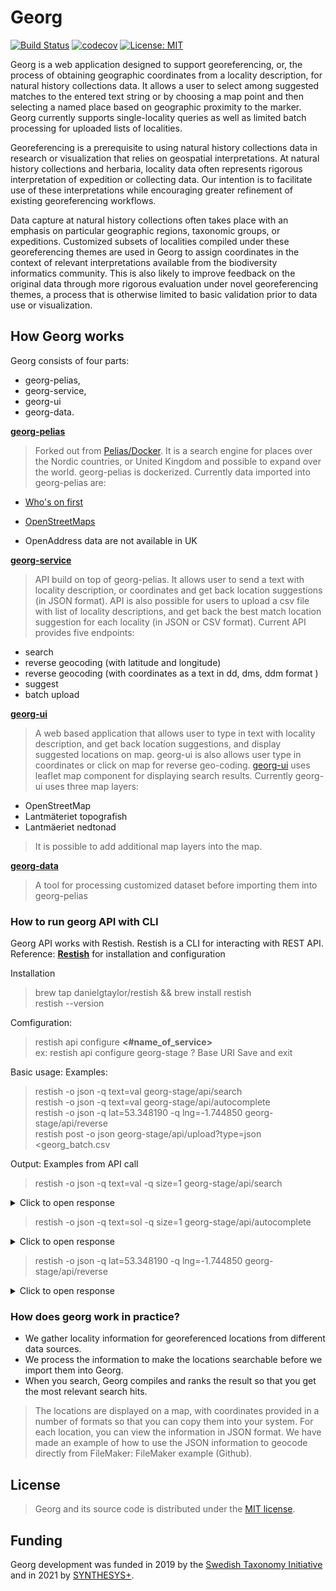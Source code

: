 # Georg

[![Build Status](https://travis-ci.com/Naturhistoriska/Georg.svg?branch=master)](https://travis-ci.com/Naturhistoriska/Georg)
[![codecov](https://codecov.io/gh/Naturhistoriska/Georg/branch/master/graph/badge.svg)](https://codecov.io/gh/Naturhistoriska/Georg)
[![License: MIT](https://img.shields.io/badge/License-MIT-yellow.svg)](https://opensource.org/licenses/MIT)

Georg is a web application designed to support georeferencing, or, the process of obtaining geographic coordinates from a locality description, for natural history collections data. It allows a user to select among suggested matches to the entered text string or by choosing a map point and then selecting a named place based on geographic proximity to the marker. Georg currently supports single-locality queries as well as limited batch processing for uploaded lists of localities.

Georeferencing is a prerequisite to using natural history collections data in research or visualization that relies on geospatial interpretations. At natural history collections and herbaria, locality data often represents rigorous interpretation  of expedition or collecting data. Our intention is to facilitate use of these interpretations while encouraging greater refinement of existing georeferencing workflows.

Data capture at natural history collections often takes place with an emphasis on particular geographic regions, taxonomic groups, or expeditions. Customized subsets of localities compiled under these georeferencing themes are used in Georg to assign coordinates in the context of relevant interpretations available from the biodiversity informatics community. This is also likely to improve feedback on the original data through more rigorous evaluation under novel georeferencing themes, a process that is otherwise limited to basic validation prior to data use or visualization.

## How Georg works

Georg consists of four parts:

* georg-pelias,
* georg-service,
* georg-ui
* georg-data.

**[georg-pelias](https://github.com/Naturhistoriska/georg-pelias.git)**

> Forked out from [Pelias/Docker](https://github.com/pelias/docker.git). It is a search engine for places over the Nordic countries, or United Kingdom and possible to expand over the world. georg-pelias is dockerized. Currently data imported into georg-pelias are:

* [Who's on first](https://whosonfirst.org/)
* [OpenStreetMaps](https://www.openstreetmap.org/#map=4/62.99/17.64)

* OpenAddress data are not available in UK

**[georg-service](https://github.com/Naturhistoriska/Georg/tree/uk/georg-backend)**

> API build on top of georg-pelias. It allows user to send a text with locality description, or coordinates and get back location suggestions (in JSON format). API is also possible for users to upload a csv file with list of locality descriptions, and get back the best match location suggestion for each locality (in JSON or CSV format).
> Current API provides five endpoints:

* search
* reverse geocoding (with latitude and longitude)
* reverse geocoding (with coordinates as a text in dd, dms, ddm format )
* suggest
* batch upload

**[georg-ui](https://github.com/Naturhistoriska/Georg/tree/uk/georg-ui)**

> A web based application that allows user to type in text with locality description, and get back location suggestions, and display suggested locations on map. georg-ui is also allows user type in coordinates or click on map for reverse geo-coding. [georg-ui](https://github.com/Naturhistoriska/Georg/tree/uk/georg-ui) uses leaflet map component for displaying search results. Currently georg-ui uses three map layers:

* OpenStreetMap
* Lantmäteriet topografish
* Lantmäeriet nedtonad
> It is possible to add additional map layers into the map.

**[georg-data](https://github.com/Naturhistoriska/georg-data)**

> A tool for processing customized dataset before importing them into georg-pelias

### How to run georg API with CLI
Georg API works with Restish. Restish is a CLI for interacting with REST API.
Reference: **[Restish](https://rest.sh/#/guide?id=guide)** for installation and configuration

Installation
> brew tap danielgtaylor/restish && brew install restish<br />
restish --version

Comfiguration:
>restish api configure **<#name_of_service>** <br />
ex: restish api configure georg-stage
? Base URI **<type in url>**
Save and exit

Basic usage:
Examples:
> restish -o json -q text=val georg-stage/api/search <br />
restish -o json -q text=val georg-stage/api/autocomplete  <br />
restish -o json -q lat=53.348190 -q lng=-1.744850 georg-stage/api/reverse <br />
restish post -o json georg-stage/api/upload?type=json <georg_batch.csv <br />

Output:
Examples from API call

> restish -o json -q text=val -q size=1 georg-stage/api/search

<details>
  <summary>Click to open response</summary>

```
{
  "body": {
    "bbox": [
      -2.693038,
      53.72626,
      -2.693038,
      53.72626
    ],
    "features": [
      {
        "geometry": {
          "coordinates": [
            -2.693038,
            53.72626
          ],
          "type": "Point"
        },
        "properties": {
          "accuracy": "point",
          "addendum": {
            "osm": {
              "phone": "+44 1772 313001",
              "website": "https://www.vjhughesoptometrist.co.uk/",
              "wheelchair": "limited"
            }
          },
          "confidence": 1,
          "coordinates": {
            "dd": [
              "53.726260",
              "-2.693038"
            ],
            "ddm": [
              "53°43.576' N",
              "2°41.582' W"
            ],
            "dms": [
              "53°43'34.5\" N",
              "2°41'34.9\" W"
            ],
            "rt90": [
              "6115236",
              "285694"
            ],
            "sweref99": [
              "6099636",
              "-661542"
            ]
          },
          "country": "United Kingdom",
          "country_a": "GBR",
          "country_gid": "whosonfirst:country:85633159",
          "county": "Lancashire",
          "county_a": "LAN",
          "county_gid": "whosonfirst:county:1360698817",
          "gid": "openstreetmap:venue:node/6207526900",
          "housenumber": "15",
          "id": "node/6207526900",
          "label": "Val Hughes, Farington, England, United Kingdom",
          "layer": "venue",
          "localadmin": "Farington",
          "localadmin_gid": "whosonfirst:localadmin:404434425",
          "locality": "Farington",
          "locality_gid": "whosonfirst:locality:1360755763",
          "macroregion": "England",
          "macroregion_gid": "whosonfirst:macroregion:404227469",
          "match_type": "exact",
          "name": "Val Hughes",
          "postalcode": "PR5 5RU",
          "region": "Lancashire",
          "region_gid": "whosonfirst:region:1360698567",
          "source": "openstreetmap",
          "source_id": "node/6207526900",
          "street": "Hope Terrace"
        },
        "type": "Feature"
      }
    ],
    "geocoding": {
      "attribution": "http://api:4000/attribution",
      "engine": {
        "author": "Mapzen",
        "name": "Pelias",
        "version": "1.0"
      },
      "query": {
        "lang": {
          "defaulted": true,
          "iso6391": "en",
          "iso6393": "eng",
          "name": "English",
          "via": "default"
        },
        "layers": [
          "venue",
          "street",
          "country",
          "macroregion",
          "region",
          "county",
          "localadmin",
          "locality",
          "borough",
          "neighbourhood",
          "continent",
          "empire",
          "dependency",
          "macrocounty",
          "macrohood",
          "microhood",
          "disputed",
          "postalcode",
          "ocean",
          "marinearea"
        ],
        "parsed_text": {
          "subject": "val*"
        },
        "parser": "pelias",
        "private": false,
        "querySize": 20,
        "size": 1,
        "text": "val*"
      },
      "timestamp": 1622532827308,
      "version": "0.2",
      "warnings": [
        "performance optimization: excluding 'address' layer"
      ]
    },
    "type": "FeatureCollection"
  },
  "headers": {
    "Access-Control-Allow-Origin": "*",
    "Content-Length": "1970",
    "Content-Type": "application/json",
    "Date": "Tue, 01 Jun 2021 07:33:47 GMT",
    "Server": "nginx/1.13.10",
    "Strict-Transport-Security": "max-age=31536000"
  },
  "links": {},
  "proto": "HTTP/2.0",
  "status": 200
}
```
</details>


> restish -o json -q text=sol -q size=1 georg-stage/api/autocomplete

<details>
  <summary>Click to open response</summary>

```
{
  "body": {
    "bbox": [
      -1.86920046973,
      52.3547232052,
      -1.71586682844,
      52.4582724906
    ],
    "features": [
      {
        "bbox": [
          -1.86920046973,
          52.3547232052,
          -1.71586682844,
          52.4582724906
        ],
        "geometry": {
          "coordinates": [
            -1.78094,
            52.41426
          ],
          "type": "Point"
        },
        "properties": {
          "accuracy": "centroid",
          "coordinates": {
            "dd": [
              "52.414260",
              "-1.780940"
            ],
            "ddm": [
              "52°24.856' N",
              "1°46.856' W"
            ],
            "dms": [
              "52°24'51.3\" N",
              "1°46'51.4\" W"
            ],
            "rt90": [
              "5955744",
              "308456"
            ],
            "sweref99": [
              "5940726",
              "-636973"
            ]
          },
          "country": "United Kingdom",
          "country_a": "GBR",
          "country_gid": "whosonfirst:country:85633159",
          "county": "Solihull",
          "county_gid": "whosonfirst:county:1360699057",
          "gid": "whosonfirst:locality:1125891303",
          "id": "1125891303",
          "label": "Solihull, England, United Kingdom",
          "layer": "locality",
          "locality": "Solihull",
          "locality_gid": "whosonfirst:locality:1125891303",
          "macroregion": "England",
          "macroregion_gid": "whosonfirst:macroregion:404227469",
          "name": "Solihull",
          "region": "West Midlands",
          "region_gid": "whosonfirst:region:1360698605",
          "source": "whosonfirst",
          "source_id": "1125891303"
        },
        "type": "Feature"
      }
    ],
    "geocoding": {
      "attribution": "http://api:4000/attribution",
      "engine": {
        "author": "Mapzen",
        "name": "Pelias",
        "version": "1.0"
      },
      "query": {
        "lang": {
          "defaulted": true,
          "iso6391": "en",
          "iso6393": "eng",
          "name": "English",
          "via": "default"
        },
        "layers": [
          "venue",
          "street",
          "country",
          "macroregion",
          "region",
          "county",
          "localadmin",
          "locality",
          "borough",
          "neighbourhood",
          "continent",
          "empire",
          "dependency",
          "macrocounty",
          "macrohood",
          "microhood",
          "disputed",
          "postalcode",
          "ocean",
          "marinearea"
        ],
        "parsed_text": {
          "locality": "sol",
          "subject": "sol"
        },
        "parser": "pelias",
        "private": false,
        "querySize": 20,
        "size": 1,
        "text": "sol"
      },
      "timestamp": 1622535355748,
      "version": "0.2",
      "warnings": [
        "performance optimization: excluding 'address' layer"
      ]
    },
    "type": "FeatureCollection"
  },
  "headers": {
    "Access-Control-Allow-Origin": "*",
    "Content-Length": "1729",
    "Content-Type": "application/json",
    "Date": "Tue, 01 Jun 2021 08:15:55 GMT",
    "Server": "nginx/1.13.10",
    "Strict-Transport-Security": "max-age=31536000"
  },
  "links": {},
  "proto": "HTTP/2.0",
  "status": 200
}
```
</details>


> restish -o json -q lat=53.348190 -q lng=-1.744850 georg-stage/api/reverse

<details>
  <summary>Click to open response</summary>

```
{
  "body": {
    "bbox": [
      -1.744889,
      53.3479508,
      -1.743283,
      53.3485705
    ],
    "features": [
      {
        "geometry": {
          "coordinates": [
            -1.744889,
            53.348225
          ],
          "type": "Point"
        },
        "properties": {
          "accuracy": "point",
          "confidence": 0.9,
          "country": "United Kingdom",
          "country_a": "GBR",
          "country_gid": "whosonfirst:country:85633159",
          "county": "Derbyshire",
          "county_a": "DBY",
          "county_gid": "whosonfirst:county:1360698765",
          "distance": 0.005,
          "gid": "openstreetmap:venue:node/7435727942",
          "id": "node/7435727942",
          "label": "Hope (Post Office), Hope, England, United Kingdom",
          "layer": "venue",
          "localadmin": "Hope",
          "localadmin_gid": "whosonfirst:localadmin:404433149",
          "locality": "Hope",
          "locality_gid": "whosonfirst:locality:1126059691",
          "macroregion": "England",
          "macroregion_gid": "whosonfirst:macroregion:404227469",
          "name": "Hope (Post Office)",
          "region": "Derbyshire",
          "region_gid": "whosonfirst:region:1360698539",
          "source": "openstreetmap",
          "source_id": "node/7435727942"
        },
        "type": "Feature"
      },
      {
        "bbox": [
          -1.7441802,
          53.3484531,
          -1.7439756,
          53.3485705
        ],
        "geometry": {
          "coordinates": [
            -1.744108,
            53.348498
          ],
          "type": "Point"
        },
        "properties": {
          "accuracy": "point",
          "confidence": 0.8,
          "country": "United Kingdom",
          "country_a": "GBR",
          "country_gid": "whosonfirst:country:85633159",
          "county": "Derbyshire",
          "county_a": "DBY",
          "county_gid": "whosonfirst:county:1360698765",
          "distance": 0.06,
          "gid": "openstreetmap:venue:way/240179635",
          "id": "way/240179635",
          "label": "Hope Garage, Hope, England, United Kingdom",
          "layer": "venue",
          "localadmin": "Hope",
          "localadmin_gid": "whosonfirst:localadmin:404433149",
          "locality": "Hope",
          "locality_gid": "whosonfirst:locality:1126059691",
          "macroregion": "England",
          "macroregion_gid": "whosonfirst:macroregion:404227469",
          "name": "Hope Garage",
          "region": "Derbyshire",
          "region_gid": "whosonfirst:region:1360698539",
          "source": "openstreetmap",
          "source_id": "way/240179635"
        },
        "type": "Feature"
      },
      {
        "geometry": {
          "coordinates": [
            -1.74392,
            53.348392
          ],
          "type": "Point"
        },
        "properties": {
          "accuracy": "point",
          "confidence": 0.8,
          "country": "United Kingdom",
          "country_a": "GBR",
          "country_gid": "whosonfirst:country:85633159",
          "county": "Derbyshire",
          "county_a": "DBY",
          "county_gid": "whosonfirst:county:1360698765",
          "distance": 0.066,
          "gid": "openstreetmap:venue:node/2479364025",
          "housenumber": "18",
          "id": "node/2479364025",
          "label": "Grasshopper Cafe, Hope, England, United Kingdom",
          "layer": "venue",
          "localadmin": "Hope",
          "localadmin_gid": "whosonfirst:localadmin:404433149",
          "locality": "Hope",
          "locality_gid": "whosonfirst:locality:1126059691",
          "macroregion": "England",
          "macroregion_gid": "whosonfirst:macroregion:404227469",
          "name": "Grasshopper Cafe",
          "postalcode": "S33 6RD",
          "region": "Derbyshire",
          "region_gid": "whosonfirst:region:1360698539",
          "source": "openstreetmap",
          "source_id": "node/2479364025",
          "street": "Castleton Road"
        },
        "type": "Feature"
      },
      {
        "geometry": {
          "coordinates": [
            -1.74392,
            53.348392
          ],
          "type": "Point"
        },
        "properties": {
          "accuracy": "point",
          "confidence": 0.8,
          "country": "United Kingdom",
          "country_a": "GBR",
          "country_gid": "whosonfirst:country:85633159",
          "county": "Derbyshire",
          "county_a": "DBY",
          "county_gid": "whosonfirst:county:1360698765",
          "distance": 0.066,
          "gid": "openstreetmap:address:node/2479364025",
          "housenumber": "18",
          "id": "node/2479364025",
          "label": "18 Castleton Road, Hope, England, United Kingdom",
          "layer": "address",
          "localadmin": "Hope",
          "localadmin_gid": "whosonfirst:localadmin:404433149",
          "locality": "Hope",
          "locality_gid": "whosonfirst:locality:1126059691",
          "macroregion": "England",
          "macroregion_gid": "whosonfirst:macroregion:404227469",
          "name": "18 Castleton Road",
          "postalcode": "S33 6RD",
          "region": "Derbyshire",
          "region_gid": "whosonfirst:region:1360698539",
          "source": "openstreetmap",
          "source_id": "node/2479364025",
          "street": "Castleton Road"
        },
        "type": "Feature"
      },
      {
        "bbox": [
          -1.7437942,
          53.3479508,
          -1.743319,
          53.3482248
        ],
        "geometry": {
          "coordinates": [
            -1.743569,
            53.348114
          ],
          "type": "Point"
        },
        "properties": {
          "accuracy": "point",
          "confidence": 0.8,
          "country": "United Kingdom",
          "country_a": "GBR",
          "country_gid": "whosonfirst:country:85633159",
          "county": "Derbyshire",
          "county_a": "DBY",
          "county_gid": "whosonfirst:county:1360698765",
          "distance": 0.086,
          "gid": "openstreetmap:venue:way/338790459",
          "id": "way/338790459",
          "label": "Woodroffe Arms, Hope, England, United Kingdom",
          "layer": "venue",
          "localadmin": "Hope",
          "localadmin_gid": "whosonfirst:localadmin:404433149",
          "locality": "Hope",
          "locality_gid": "whosonfirst:locality:1126059691",
          "macroregion": "England",
          "macroregion_gid": "whosonfirst:macroregion:404227469",
          "name": "Woodroffe Arms",
          "region": "Derbyshire",
          "region_gid": "whosonfirst:region:1360698539",
          "source": "openstreetmap",
          "source_id": "way/338790459"
        },
        "type": "Feature"
      },
      {
        "geometry": {
          "coordinates": [
            -1.74341,
            53.348425
          ],
          "type": "Point"
        },
        "properties": {
          "accuracy": "point",
          "confidence": 0.8,
          "country": "United Kingdom",
          "country_a": "GBR",
          "country_gid": "whosonfirst:country:85633159",
          "county": "Derbyshire",
          "county_a": "DBY",
          "county_gid": "whosonfirst:county:1360698765",
          "distance": 0.099,
          "gid": "openstreetmap:venue:node/1842957872",
          "housenumber": "10",
          "id": "node/1842957872",
          "label": "Curry Cabbin, Hope, England, United Kingdom",
          "layer": "venue",
          "localadmin": "Hope",
          "localadmin_gid": "whosonfirst:localadmin:404433149",
          "locality": "Hope",
          "locality_gid": "whosonfirst:locality:1126059691",
          "macroregion": "England",
          "macroregion_gid": "whosonfirst:macroregion:404227469",
          "name": "Curry Cabbin",
          "postalcode": "S33 6RD",
          "region": "Derbyshire",
          "region_gid": "whosonfirst:region:1360698539",
          "source": "openstreetmap",
          "source_id": "node/1842957872",
          "street": "Castleton Road"
        },
        "type": "Feature"
      },
      {
        "geometry": {
          "coordinates": [
            -1.74341,
            53.348425
          ],
          "type": "Point"
        },
        "properties": {
          "accuracy": "point",
          "confidence": 0.8,
          "country": "United Kingdom",
          "country_a": "GBR",
          "country_gid": "whosonfirst:country:85633159",
          "county": "Derbyshire",
          "county_a": "DBY",
          "county_gid": "whosonfirst:county:1360698765",
          "distance": 0.099,
          "gid": "openstreetmap:address:node/1842957872",
          "housenumber": "10",
          "id": "node/1842957872",
          "label": "10 Castleton Road, Hope, England, United Kingdom",
          "layer": "address",
          "localadmin": "Hope",
          "localadmin_gid": "whosonfirst:localadmin:404433149",
          "locality": "Hope",
          "locality_gid": "whosonfirst:locality:1126059691",
          "macroregion": "England",
          "macroregion_gid": "whosonfirst:macroregion:404227469",
          "name": "10 Castleton Road",
          "postalcode": "S33 6RD",
          "region": "Derbyshire",
          "region_gid": "whosonfirst:region:1360698539",
          "source": "openstreetmap",
          "source_id": "node/1842957872",
          "street": "Castleton Road"
        },
        "type": "Feature"
      },
      {
        "geometry": {
          "coordinates": [
            -1.743361,
            53.348454
          ],
          "type": "Point"
        },
        "properties": {
          "accuracy": "point",
          "confidence": 0.7,
          "country": "United Kingdom",
          "country_a": "GBR",
          "country_gid": "whosonfirst:country:85633159",
          "county": "Derbyshire",
          "county_a": "DBY",
          "county_gid": "whosonfirst:county:1360698765",
          "distance": 0.103,
          "gid": "openstreetmap:address:node/4818108387",
          "housenumber": "8",
          "id": "node/4818108387",
          "label": "8 Castleton Road, Hope, England, United Kingdom",
          "layer": "address",
          "localadmin": "Hope",
          "localadmin_gid": "whosonfirst:localadmin:404433149",
          "locality": "Hope",
          "locality_gid": "whosonfirst:locality:1126059691",
          "macroregion": "England",
          "macroregion_gid": "whosonfirst:macroregion:404227469",
          "name": "8 Castleton Road",
          "postalcode": "S33 6RD",
          "region": "Derbyshire",
          "region_gid": "whosonfirst:region:1360698539",
          "source": "openstreetmap",
          "source_id": "node/4818108387",
          "street": "Castleton Road"
        },
        "type": "Feature"
      },
      {
        "geometry": {
          "coordinates": [
            -1.743361,
            53.348454
          ],
          "type": "Point"
        },
        "properties": {
          "accuracy": "point",
          "confidence": 0.7,
          "country": "United Kingdom",
          "country_a": "GBR",
          "country_gid": "whosonfirst:country:85633159",
          "county": "Derbyshire",
          "county_a": "DBY",
          "county_gid": "whosonfirst:county:1360698765",
          "distance": 0.103,
          "gid": "openstreetmap:venue:node/4818108387",
          "housenumber": "8",
          "id": "node/4818108387",
          "label": "The Valley Rambler, Hope, England, United Kingdom",
          "layer": "venue",
          "localadmin": "Hope",
          "localadmin_gid": "whosonfirst:localadmin:404433149",
          "locality": "Hope",
          "locality_gid": "whosonfirst:locality:1126059691",
          "macroregion": "England",
          "macroregion_gid": "whosonfirst:macroregion:404227469",
          "name": "The Valley Rambler",
          "postalcode": "S33 6RD",
          "region": "Derbyshire",
          "region_gid": "whosonfirst:region:1360698539",
          "source": "openstreetmap",
          "source_id": "node/4818108387",
          "street": "Castleton Road"
        },
        "type": "Feature"
      },
      {
        "geometry": {
          "coordinates": [
            -1.743283,
            53.348341
          ],
          "type": "Point"
        },
        "properties": {
          "accuracy": "point",
          "confidence": 0.7,
          "country": "United Kingdom",
          "country_a": "GBR",
          "country_gid": "whosonfirst:country:85633159",
          "county": "Derbyshire",
          "county_a": "DBY",
          "county_gid": "whosonfirst:county:1360698765",
          "distance": 0.105,
          "gid": "openstreetmap:venue:node/913350003",
          "id": "node/913350003",
          "label": "18 Bikes Ltd, Hope, England, United Kingdom",
          "layer": "venue",
          "localadmin": "Hope",
          "localadmin_gid": "whosonfirst:localadmin:404433149",
          "locality": "Hope",
          "locality_gid": "whosonfirst:locality:1126059691",
          "macroregion": "England",
          "macroregion_gid": "whosonfirst:macroregion:404227469",
          "name": "18 Bikes Ltd",
          "region": "Derbyshire",
          "region_gid": "whosonfirst:region:1360698539",
          "source": "openstreetmap",
          "source_id": "node/913350003"
        },
        "type": "Feature"
      },
      {
        "geometry": {
          "coordinates": [
            -1.74485,
            53.34819
          ],
          "type": "Point"
        },
        "properties": {
          "coordinates": {
            "dd": [
              "53.348190",
              "-1.744850"
            ],
            "ddm": [
              "53°20.891' N",
              "1°44.691' W"
            ],
            "dms": [
              "53°20'53.5\" N",
              "1°44'41.5\" W"
            ],
            "rt90": [
              "6057628",
              "336729"
            ],
            "sweref99": [
              "6042736",
              "-609934"
            ]
          },
          "country": "United Kingdom",
          "county": "Derbyshire",
          "gid": "newMarker",
          "id": "newMarker",
          "name": "Din plats",
          "region": "Derbyshire"
        },
        "type": "Feature"
      }
    ],
    "geocoding": {
      "attribution": "http://api:4000/attribution",
      "engine": {
        "author": "Mapzen",
        "name": "Pelias",
        "version": "1.0"
      },
      "query": {
        "boundary.circle.lat": 53.34819,
        "boundary.circle.lon": -1.74485,
        "lang": {
          "defaulted": true,
          "iso6391": "en",
          "iso6393": "eng",
          "name": "English",
          "via": "default"
        },
        "point.lat": 53.34819,
        "point.lon": -1.74485,
        "private": false,
        "querySize": 20,
        "size": 10
      },
      "timestamp": 1622535510042,
      "version": "0.2"
    },
    "type": "FeatureCollection"
  },
  "headers": {
    "Access-Control-Allow-Origin": "*",
    "Content-Length": "9704",
    "Content-Type": "application/json",
    "Date": "Tue, 01 Jun 2021 08:18:30 GMT",
    "Server": "nginx/1.13.10",
    "Strict-Transport-Security": "max-age=31536000"
  },
  "links": {},
  "proto": "HTTP/2.0",
  "status": 200
}
```
</details>



### How does georg work in practice?

* We gather locality information for georeferenced locations from different data sources.
* We process the information to make the locations searchable before we import them into Georg.
* When you search, Georg compiles and ranks the result so that you get the most relevant search hits.

> The locations are displayed on a map, with coordinates provided in a number of formats so that you can copy them into your system.
> For each location, you can view the information in JSON format. We have made an example of how to use the JSON information to geocode directly from FileMaker: FileMaker example (Github).

## License

> Georg and its source code is distributed under the [MIT license](https://choosealicense.com/licenses/mit/).

## Funding
Georg development was funded in 2019 by the [Swedish Taxonomy Initiative](https://www.artdatabanken.se/en/verksamhet/svenska-artprojektet/) and in 2021 by [SYNTHESYS+](https://www.synthesys.info).
